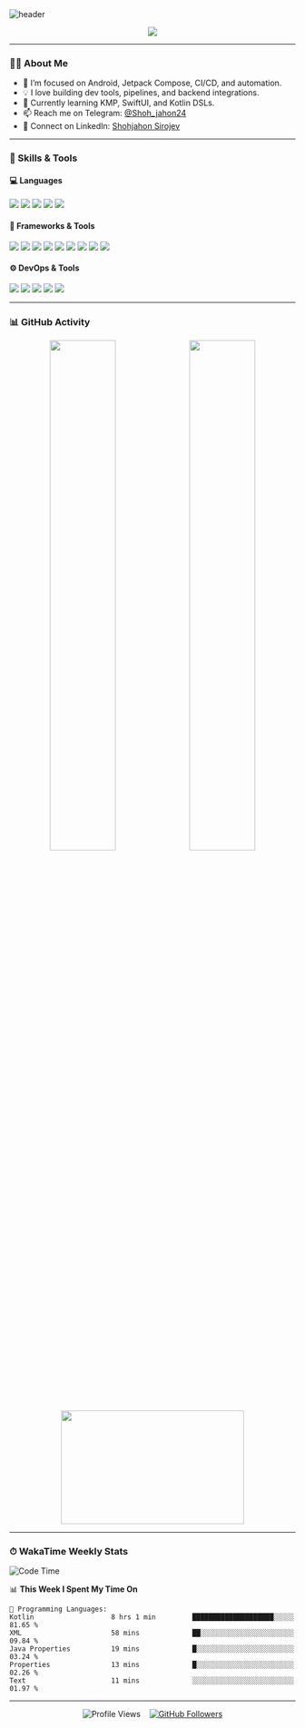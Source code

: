 <!-- Banner -->
<img src="https://capsule-render.vercel.app/api?type=waving&color=gradient&height=200&section=header&text=Hi,%20I'm%20Shohjahon!&fontSize=40&fontColor=ffffff" alt="header"/>


<p align="center">
  <img src="https://readme-typing-svg.demolab.com?lines=Software+Developer+from+Uzbekistan;Android+%7C+KMP+%7C+SwiftUI+%7C+CI%2FCD+%7C+Backend+tools;Always+learning+new+things!&center=true&width=700&height=45" />
</p>


---

### 🧑‍💻 About Me
- 🔭 I’m focused on Android, Jetpack Compose, CI/CD, and automation.
- 💡 I love building dev tools, pipelines, and backend integrations.
- 🌱 Currently learning KMP, SwiftUI, and Kotlin DSLs.
- 📫 Reach me on Telegram: [@Shoh_jahon24](https://t.me/Shoh_jahon24)
- 💼 Connect on LinkedIn: [Shohjahon Sirojev](https://uz.linkedin.com/in/shohjahon-sirojev)


---

### 🚀 Skills & Tools

#### 💻 Languages
<p>
  <img src="https://img.shields.io/badge/Java-ED8B00?style=for-the-badge&logo=java&logoColor=white"/>
  <img src="https://img.shields.io/badge/Kotlin-7F52FF?style=for-the-badge&logo=kotlin&logoColor=white"/>
  <img src="https://img.shields.io/badge/Swift-FA7343?style=for-the-badge&logo=swift&logoColor=white"/>
  <img src="https://img.shields.io/badge/Dart-0175C2?style=for-the-badge&logo=dart&logoColor=white"/>
  <img src="https://img.shields.io/badge/C++-00599C?style=for-the-badge&logo=c%2B%2B&logoColor=white"/>
</p>

#### 🧩 Frameworks & Tools
<p>
  <img src="https://img.shields.io/badge/Android-3DDC84?style=for-the-badge&logo=android&logoColor=white"/>
  <img src="https://img.shields.io/badge/Jetpack%20Compose-4285F4?style=for-the-badge&logo=jetpack-compose&logoColor=white"/>
  <img src="https://img.shields.io/badge/Room-6D4AFF?style=for-the-badge"/>
  <img src="https://img.shields.io/badge/Hilt-00599C?style=for-the-badge"/>
  <img src="https://img.shields.io/badge/Koin-87CEFA?style=for-the-badge"/>
  <img src="https://img.shields.io/badge/Ktor-0F121A?style=for-the-badge&logo=ktor&logoColor=white"/>
  <img src="https://img.shields.io/badge/CMake-064F8C?style=for-the-badge&logo=cmake&logoColor=white"/>
  <img src="https://img.shields.io/badge/Flutter-02569B?style=for-the-badge&logo=flutter&logoColor=white"/>
  <img src="https://img.shields.io/badge/SwiftUI-F05138?style=for-the-badge&logo=swift&logoColor=white"/>
</p>

#### ⚙️ DevOps & Tools
<p>
  <img src="https://img.shields.io/badge/GitHub_Actions-2088FF?style=for-the-badge&logo=github-actions&logoColor=white"/>
  <img src="https://img.shields.io/badge/Gradle-02303A?style=for-the-badge&logo=gradle&logoColor=white"/>
  <img src="https://img.shields.io/badge/PostgreSQL-336791?style=for-the-badge&logo=postgresql&logoColor=white"/>
  <img src="https://img.shields.io/badge/MinIO-CF2A27?style=for-the-badge"/>
  <img src="https://img.shields.io/badge/Linux-FCC624?style=for-the-badge&logo=linux&logoColor=black"/>
</p>

---

### 📊 GitHub Activity

<p align="center">
  <img src="https://github-readme-stats.vercel.app/api?username=Shohjahon24&show_icons=true&theme=tokyonight&hide_border=true&rank_icon=github&count_private=true&include_all_commits=true" width="48%" />
  <img src="https://github-readme-streak-stats.herokuapp.com?user=Shohjahon24&theme=tokyonight&hide_border=true&date_format=M%20j%5B%2C%20Y%5D" width="48%" />
</p>


<p align="center">
  <img src="https://github-readme-stats.vercel.app/api/top-langs/?username=Shohjahon24&layout=compact&theme=tokyonight&hide_border=true" width="80%" height="200px" style="object-fit: contain;" />
</p>

---

### ⏱ WakaTime Weekly Stats

<!--START_SECTION:waka-->
![Code Time](http://img.shields.io/badge/Code%20Time-2%2C097%20hrs%2053%20mins-blue)

📊 **This Week I Spent My Time On** 

```text
💬 Programming Languages: 
Kotlin                   8 hrs 1 min         ████████████████████░░░░░   81.65 % 
XML                      58 mins             ██░░░░░░░░░░░░░░░░░░░░░░░   09.84 % 
Java Properties          19 mins             █░░░░░░░░░░░░░░░░░░░░░░░░   03.24 % 
Properties               13 mins             █░░░░░░░░░░░░░░░░░░░░░░░░   02.26 % 
Text                     11 mins             ░░░░░░░░░░░░░░░░░░░░░░░░░   01.97 % 
```


<!--END_SECTION:waka-->



---

<p align="center">
  <img src="https://komarev.com/ghpvc/?username=Shohjahon24&label=👁️+Profile+Views&color=blueviolet&style=flat-square" alt="Profile Views"/>
  &nbsp;&nbsp;
  <a href="https://github.com/Shohjahon24?tab=followers">
    <img src="https://img.shields.io/github/followers/Shohjahon24?label=Followers&style=flat-square" alt="GitHub Followers"/>
  </a>
</p>




